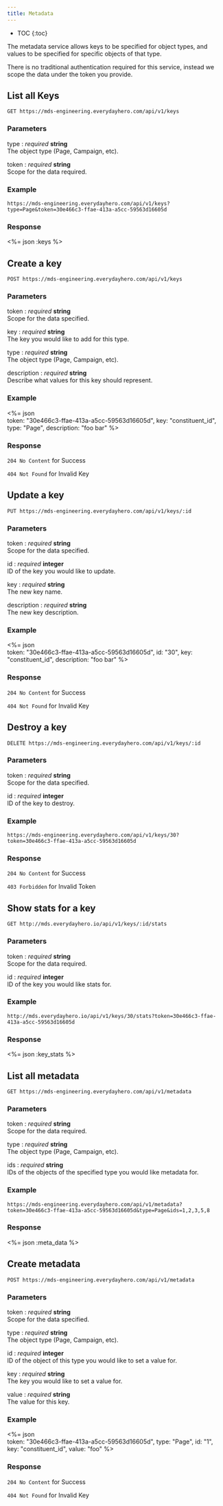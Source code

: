 ```yaml
---
title: Metadata
---
```


* TOC
{:toc}

The metadata service allows keys to be specified for object types, and values to
be specified for specific objects of that type.

There is no traditional authentication required for this service, instead we
scope the data under the token you provide.

## List all Keys

    GET https://mds-engineering.everydayhero.com/api/v1/keys

### Parameters

type : _required_ **string**<br />
The object type (Page, Campaign, etc).

token : _required_ **string**<br />
Scope for the data required.

### Example

    https://mds-engineering.everydayhero.com/api/v1/keys?type=Page&token=30e466c3-ffae-413a-a5cc-59563d16605d

### Response

<%= json :keys %>

## Create a key

    POST https://mds-engineering.everydayhero.com/api/v1/keys

### Parameters

token : _required_ **string**<br/>
Scope for the data specified.

key : _required_ **string**<br/>
The key you would like to add for this type.

type : _required_ **string**<br/>
The object type (Page, Campaign, etc).

description : _required_ **string**<br/>
Describe what values for this key should represent.

### Example

<%= json \
  token: "30e466c3-ffae-413a-a5cc-59563d16605d",
  key: "constituent_id",
  type: "Page",
  description: "foo bar"
%>

### Response

`204 No Content` for Success

`404 Not Found` for Invalid Key

## Update a key

    PUT https://mds-engineering.everydayhero.com/api/v1/keys/:id

### Parameters

token : _required_ **string**<br/>
Scope for the data specified.

id : _required_ **integer**<br/>
ID of the key you would like to update.

key : _required_ **string**<br/>
The new key name.

description : _required_ **string**<br/>
The new key description.

### Example

<%= json \
  token: "30e466c3-ffae-413a-a5cc-59563d16605d",
  id: "30",
  key: "constituent_id",
  description: "foo bar"
%>

### Response

`204 No Content` for Success

`404 Not Found` for Invalid Key

## Destroy a key

    DELETE https://mds-engineering.everydayhero.com/api/v1/keys/:id

### Parameters

token : _required_ **string**<br/>
Scope for the data specified.

id : _required_ **integer**<br/>
ID of the key to destroy.

### Example

    https://mds-engineering.everydayhero.com/api/v1/keys/30?token=30e466c3-ffae-413a-a5cc-59563d16605d

### Response

`204 No Content` for Success

`403 Forbidden` for Invalid Token

## Show stats for a key

    GET http://mds.everydayhero.io/api/v1/keys/:id/stats

### Parameters

token : _required_ **string**<br/>
Scope for the data required.

id : _required_ **integer**<br/>
ID of the key you would like stats for.

### Example

    http://mds.everydayhero.io/api/v1/keys/30/stats?token=30e466c3-ffae-413a-a5cc-59563d16605d

### Response

<%= json :key_stats %>

## List all metadata

    GET https://mds-engineering.everydayhero.com/api/v1/metadata

### Parameters

token : _required_ **string**<br/>
Scope for the data required.

type : _required_ **string**<br/>
The object type (Page, Campaign, etc).

ids : _required_ **string**<br/>
IDs of the objects of the specified type you would like metadata for.

### Example

    https://mds-engineering.everydayhero.com/api/v1/metadata?token=30e466c3-ffae-413a-a5cc-59563d16605d&type=Page&ids=1,2,3,5,8

### Response

<%= json :meta_data %>

## Create metadata

    POST https://mds-engineering.everydayhero.com/api/v1/metadata

### Parameters

token : _required_ **string**<br/>
Scope for the data specified.

type : _required_ **string**<br/>
The object type (Page, Campaign, etc).

id : _required_ **integer**<br/>
ID of the object of this type you would like to set a value for.

key : _required_ **string**<br/>
The key you would like to set a value for.

value : _required_ **string**<br/>
The value for this key.

### Example

<%= json \
  token: "30e466c3-ffae-413a-a5cc-59563d16605d",
  type: "Page",
  id: "1",
  key: "constituent_id",
  value: "foo"
%>

### Response

`204 No Content` for Success

`404 Not Found` for Invalid Key
